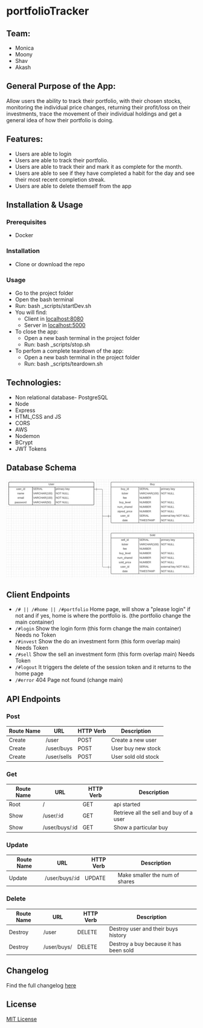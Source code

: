 # portfolioTracker

## Team:

- Monica
- Moony
- Shav
- Akash

## General Purpose of the App:

Allow users the ability to track their portfolio, with their chosen stocks, monitoring the individual price changes, returning their profit/loss on their investments, trace the movement of their individual holdings and get a general idea of how their portfolio is doing.

## Features:

- Users are able to login
- Users are able to track their portfolio.
- Users are able to track their and mark it as complete for the month.
- Users are able to see if they have completed a habit for the day and see their most recent completion streak.
- Users are able to delete themself from the app


## Installation & Usage

### Prerequisites
- Docker

### Installation
- Clone or download the repo

### Usage
- Go to the project folder
- Open the bash terminal
- Run: bash _scripts/startDev.sh
- You will find:
  - Client in [localhost:8080](http://localhost:8080/)
  - Server in [localhost:5000](http://localhost:5000/)
- To close the app:
  - Open a new bash terminal in the project folder
  - Run: bash _scripts/stop.sh
- To perfom a complete teardown of the app:
  - Open a new bash terminal in the project folder
  - Run: bash _scripts/teardown.sh
  
## Technologies:

- Non relational database- PostgreSQL
- Node
- Express
- HTML,CSS and JS
- CORS
- AWS
- Nodemon
- BCrypt
- JWT Tokens

## Database Schema
![Database Schema](./readme-src/DB-schema.JPG)

## Client Endpoints

 - `/# || /#home || /#portfolio` Home page, will show a "please login" if not and if yes, home is where the portfolio is. (the portfolio change the main container)
 - `/#login` Show the login form (this form change the main container) Needs no Token
 - `/#invest` Show the do an investment form (this form overlap main) Needs Token
 - `/#sell` Show the sell an investment form (this form overlap main) Needs Token
 - `/#logout` It triggers the delete of the session token and it returns to the home page 
 - `/#error` 404 Page not found (change main)


## API Endpoints

### Post 

| Route Name | URL | HTTP Verb | Description |
|-----|----|----|--|
| Create | /user | POST | Create a new user | 
| Create | /user/buys | POST | User buy new stock |
| Create | /user/sells | POST | User sold old stock |


### Get

| Route Name | URL | HTTP Verb | Description |
|-----|----|----|--|
| Root | / | GET | api started |
| Show | /user/:id | GET | Retrieve all the sell and buy of a user |
| Show | /user/buys/:id | GET | Show a particular buy |

###  Update

| Route Name | URL | HTTP Verb | Description |
|-----|----|----|--|
| Update | /user/buys/:id | UPDATE | Make smaller the num of shares |

### Delete

| Route Name | URL | HTTP Verb | Description |
|-----|----|----|--|
| Destroy | /user | DELETE | Destroy user and their buys history |
| Destroy | /user/buys/ | DELETE | Destroy a buy because it has been sold |


## Changelog 

Find the full changelog [here](./changelog.md)

## License

[MIT License](https://opensource.org/licenses/mit-license.php)
